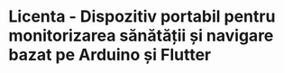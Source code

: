 # Licenta - Dispozitiv portabil pentru monitorizarea sănătății și navigare bazat pe Arduino și Flutter
